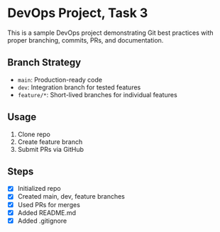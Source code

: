 # DevOps Project, Task 3

This is a sample DevOps project demonstrating Git best practices with proper branching, commits, PRs, and documentation.

## Branch Strategy
- `main`: Production-ready code
- `dev`: Integration branch for tested features
- `feature/*`: Short-lived branches for individual features

## Usage
1. Clone repo
2. Create feature branch
3. Submit PRs via GitHub

## Steps
- [x] Initialized repo
- [x] Created main, dev, feature branches
- [x] Used PRs for merges
- [x] Added README.md
- [x] Added .gitignore
